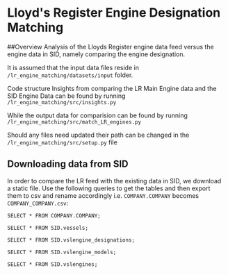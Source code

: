 # Lloyd's Register Engine Designation Matching
##Overview
Analysis of the Lloyds Register engine data feed versus the engine
 data in SID, namely comparing the engine designation.
 
It is assumed that the input data files reside in 
`/lr_engine_matching/datasets/input` folder.

Code structure
Insights from comparing the LR Main Engine data and the SID 
Engine Data can be found by running `/lr_engine_matching/src/insights.py`

While the output data for comparision can be found by running
 `/lr_engine_matching/src/match_LR_engines.py`
 
 
 Should any files need updated their path can be changed in
 the `/lr_engine_matching/src/setup.py` file


## Downloading data from SID 
In order to compare the LR feed with the existing data in SID, we download
a static file. Use the following queries to get the tables and then export 
them to csv and rename accordingly i.e. `COMPANY.COMPANY` becomes 
`COMPANY_COMPANY.csv`:


    SELECT * FROM COMPANY.COMPANY;
    
    SELECT * FROM SID.vessels;
    
    SELECT * FROM SID.vslengine_designations;
    
    SELECT * FROM SID.vslengine_models;
    
    SELECT * FROM SID.vslengines;
